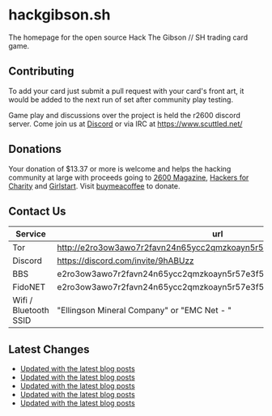 # hackgibson.sh
The homepage for the open source Hack The Gibson // SH trading card game.


## Contributing

To add your card just submit a pull request with your card's front art, it would be added to the next run of set after community play testing.

Game play and discussions over the project is held the r2600 discord server. Come join us at [Discord](https://discord.com/invite/9hABUzz) or via IRC at https://www.scuttled.net/


## Donations

Your donation of $13.37 or more is welcome and helps the hacking community at large with proceeds going to [2600 Magazine](https://2600.com/), [Hackers for Charity](https://hackersforcharity.org) and [Girlstart](https://girlstart.org).  Visit [buymeacoffee](https://www.buymeacoffee.com/hackgibson.sh) to donate.


## Contact Us

Service | url
-|-
Tor | http://e2ro3ow3awo7r2favn24n65ycc2qmzkoayn5r57e3f56nvjwdcgg32ad.onion
Discord | https://discord.com/invite/9hABUzz
BBS | e2ro3ow3awo7r2favn24n65ycc2qmzkoayn5r57e3f56nvjwdcgg32ad.onion:23
FidoNET | e2ro3ow3awo7r2favn24n65ycc2qmzkoayn5r57e3f56nvjwdcgg32ad.onion:24554
Wifi / Bluetooth SSID | "Ellingson Mineral Company" or "EMC Net - <fidonet address>"

## Latest Changes
<!-- BLOG-POST-LIST:START -->
- [Updated with the latest blog posts](https://github.com/DFW2600/hackgibson.sh/commit/deab5a18918fe139502a9f57266fddd0589c66cb)
- [Updated with the latest blog posts](https://github.com/DFW2600/hackgibson.sh/commit/aea4c6072c7b1115459a35d2f92f7d31ca86e02b)
- [Updated with the latest blog posts](https://github.com/DFW2600/hackgibson.sh/commit/69a95b547c1dc18d26fcafe48f0d3f3ec5979b91)
- [Updated with the latest blog posts](https://github.com/DFW2600/hackgibson.sh/commit/bcc5fe64b014a1c48eee0d463194e6cf3cb15389)
- [Updated with the latest blog posts](https://github.com/DFW2600/hackgibson.sh/commit/08015ab92c724acc0b35de23a078b7494de5cea6)
<!-- BLOG-POST-LIST:END -->
